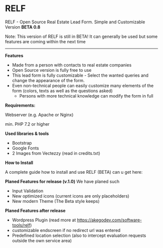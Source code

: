# RELF
RELF - Open Source Real Estate Lead Form. Simple and Customizable 
Version **BETA 0.8**

Note: This version of RELF is still in BETA! It can generally be used but some features are coming within the next time

-----------------------------------------------------------------------

**Features**
- Made from a person with contacts to real estate companies
- Open Source version is fully free to use
- This lead form is fully customizable - Select the wanted queries and change the appearance of the form.
- Even non-technical people can easily customize many elements of the form (colors, texts as well as the questions asked) 
  - Persons with more technical knowledge can modify the form in full

**Requirements:**

Webserver (e.g. Apache or Nginx)

min. PHP 7.2 or higher


**Used libraries & tools**
- Bootstrap
- Google Fonts
- 2 Images from Vectezzy (read in credits.txt)


**How to Install**

A complete guide how to install and use RELF (BETA) can u get here: 


**Planed Features for release (v.1.0)**
We have planed such 
- Input Validation
- New optimized icons (current icons are only placeholders)
- New modern Theme (The Beta style keeps)


**Planed Features after release**
- Wordpress Plugin (read more at https://akegodev.com/software-tools/relf)
- customizable endscreen if no redirect url was entered
- Predefined location selection (also to intercept evaluation requests outside the own service area) 

